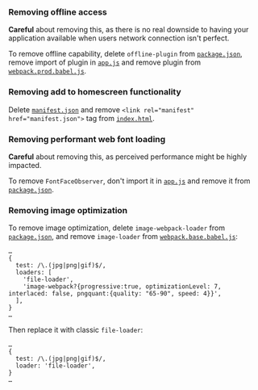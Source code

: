 ### Removing offline access

**Careful** about removing this, as there is no real downside to having your
application available when users network connection isn't perfect.

To remove offline capability, delete `offline-plugin` from
[`package.json`](../../package.json), remove import of plugin in
[`app.js`](../../app/app.js) and remove plugin from
[`webpack.prod.babel.js`](../../internals/webpack/webpack.prod.babel.js).

### Removing add to homescreen functionality

Delete [`manifest.json`](../../app/manifest.json) and remove
`<link rel="manifest" href="manifest.json">` tag from
[`index.html`](../../app/index.html).

### Removing performant web font loading

**Careful** about removing this, as perceived performance might be highly impacted.

To remove `FontFaceObserver`, don't import it in [`app.js`](../../app/app.js) and
remove it from [`package.json`](../../package.json).

### Removing image optimization

To remove image optimization, delete `image-webpack-loader` from
[`package.json`](../../package.json), and remove `image-loader` from [`webpack.base.babel.js`](../../internals/webpack/webpack.base.babel.js):
```
…
{
  test: /\.(jpg|png|gif)$/,
  loaders: [
    'file-loader',
    'image-webpack?{progressive:true, optimizationLevel: 7, interlaced: false, pngquant:{quality: "65-90", speed: 4}}',
  ],
}
…
```

Then replace it with classic `file-loader`:

```
…
{
  test: /\.(jpg|png|gif)$/,
  loader: 'file-loader',
}
…
```
